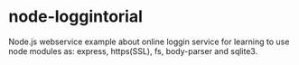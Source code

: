 # node-loggintorial
Node.js webservice example about online loggin service for learning to use node modules as: express, https(SSL), fs, body-parser and sqlite3.
